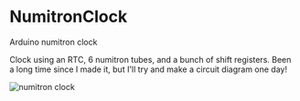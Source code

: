 # NumitronClock
Arduino numitron clock

Clock using an RTC, 6 numitron tubes, and a bunch of shift registers. Been a long time since I made it, but I'll try and make a circuit diagram one day!

![numitron clock](https://github.com/markscarcella/NumitronClock/numitron.gif)
